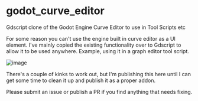 # godot_curve_editor
Gdscript clone of the Godot Engine Curve Editor to use in Tool Scripts etc

For some reason you can't use the engine built in curve editor as a UI element. I've mainly copied the existing functionality over to Gdscript to allow it to be used anywhere.
Example, using it in a graph editor tool script.

![image](https://github.com/user-attachments/assets/0fa63d6e-d35b-4603-8d19-aa65959a6b5a)


There's a couple of kinks to work out, but I'm publishing this here until I can get some time to clean it up and publish it as a proper addon.

Please submit an issue or publish a PR if you find anything that needs fixing.

